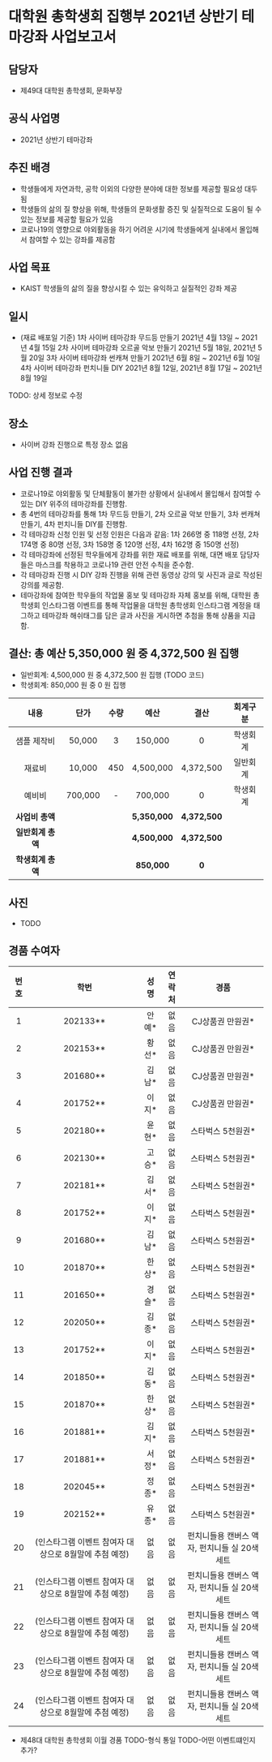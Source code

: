 대학원 총학생회 집행부 2021년 상반기 테마강좌 사업보고서
===

## 담당자
- 제49대 대학원 총학생회, 문화부장

## 공식 사업명
- 2021년 상반기 테마강좌

## 추진 배경
- 학생들에게 자연과학, 공학 이외의 다양한 분야에 대한 정보를 제공할 필요성 대두됨
- 학생들의 삶의 질 향상을 위해, 학생들의 문화생활 증진 및 실질적으로 도움이 될 수 있는 정보를 제공할 필요가 있음
- 코로나19의 영향으로 야외활동을 하기 어려운 시기에 학생들에게 실내에서 몰입해서 참여할 수 있는 강좌를 제공함

## 사업 목표
- KAIST 학생들의 삶의 질을 향상시킬 수 있는 유익하고 실질적인 강좌 제공

## 일시
- (재료 배포일 기준)
1차 사이버 테마강좌 무드등 만들기 2021년 4월 13일 ~ 2021년 4월 15일
2차 사이버 테마강좌 오르골 악보 만들기 2021년 5월 18일, 2021년 5월 20일
3차 사이버 테마강좌 썬캐쳐 만들기 2021년 6월 8일 ~ 2021년 6월 10일
4차 사이버 테마강좌 펀치니들 DIY 2021년 8월 12일, 2021년 8월 17일 ~ 2021년 8월 19일

TODO: 상세 정보로 수정

## 장소
- 사이버 강좌 진행으로 특정 장소 없음

## 사업 진행 결과
- 코로나19로 야외활동 및 단체활동이 불가한 상황에서 실내에서 몰입해서 참여할 수 있는 DIY 위주의 테마강좌를 진행함.
- 총 4번의 테마강좌를 통해 1차 무드등 만들기, 2차 오르골 악보 만들기, 3차 썬캐쳐 만들기, 4차 펀치니들 DIY를 진행함.
- 각 테마강좌 신청 인원 및 선정 인원은 다음과 같음: 1차 266명 중 118명 선정, 2차 174명 중 80명 선정, 3차 158명 중 120명 선정, 4차 162명 중 150명 선정)
- 각 테마강좌에 선정된 학우들에게 강좌를 위한 재료 배포를 위해, 대면 배포 담당자들은 마스크를 착용하고 코로나19 관련 안전 수칙을 준수함.
- 각 테마강좌 진행 시 DIY 강좌 진행을 위해 관련 동영상 강의 및 사진과 글로 작성된 강의를 제공함.
- 테마강좌에 참여한 학우들의 작업물 홍보 및 테마강좌 자체 홍보를 위해, 대학원 총학생회 인스타그램 이벤트를 통해 작업물을 대학원 총학생회 인스타그램 계정을 태그하고 테마강좌 해쉬태그를 담은 글과 사진을 게시하면 추첨을 통해 상품을 지급함.

## 결산: 총 예산 5,350,000 원 중 4,372,500 원 집행
- 일반회계: 4,500,000 원 중 4,372,500 원 집행 (TODO 코드)
- 학생회계: 850,000 원 중 0 원 집행

| **내용** | **단가** | **수량** | **예산** | **결산** | **회계구분** |
|:---:|:---:|:---:|:---:|:---:|:---:|
| 샘플 제작비 | 50,000 | 3 | 150,000 | 0 | 학생회계 | 
| 재료비 | 10,000 | 450 | 4,500,000 | 4,372,500 | 일반회계 | 
| 예비비 | 700,000 | - | 700,000 | 0 | 학생회계 | 
| **사업비 총액** |  |  | **5,350,000** | **4,372,500** |  |
| **일반회계 총액** |  |  | **4,500,000** | **4,372,500** |  |
| **학생회계 총액** |  |  | **850,000** | **0** |  |

## 사진
- TODO

## 경품 수여자
| 번호 | 학번 | 성명 | 연락처 | 경품 | 
|:---:|:---:|:---:|:---:|:---:|
| 1 | 202133** | 안예* | 없음 | CJ상품권 만원권* | 
| 2 | 202153** | 황선* | 없음 | CJ상품권 만원권* | 
| 3 | 201680** | 김남* | 없음 | CJ상품권 만원권* | 
| 4 | 201752** | 이지* | 없음 | CJ상품권 만원권* | 
| 5 | 202180** | 윤현* | 없음 | 스타벅스 5천원권* | 
| 6 | 202130** | 고승* | 없음 | 스타벅스 5천원권* | 
| 7 | 202181** | 김서* | 없음 | 스타벅스 5천원권* | 
| 8 | 201752** | 이지* | 없음 | 스타벅스 5천원권* | 
| 9 | 201680** | 김남* | 없음 | 스타벅스 5천원권* | 
| 10 | 201870** | 한상* | 없음 | 스타벅스 5천원권* | 
| 11 | 201650** | 경슬* | 없음 | 스타벅스 5천원권* | 
| 12 | 202050** | 김종* | 없음 | 스타벅스 5천원권* | 
| 13 | 201752** | 이지* | 없음 | 스타벅스 5천원권* | 
| 14 | 201850** | 김동* | 없음 | 스타벅스 5천원권* | 
| 15 | 201870** | 한상* | 없음 | 스타벅스 5천원권* | 
| 16 | 201881** | 김지* | 없음 | 스타벅스 5천원권* | 
| 17 | 201881** | 서정* | 없음 | 스타벅스 5천원권* | 
| 18 | 202045** | 정종* | 없음 | 스타벅스 5천원권* | 
| 19 | 202152** | 유종* | 없음 | 스타벅스 5천원권* | 
| 20 | (인스타그램 이벤트 참여자 대상으로 8월말에 추첨 예정) | 없음 | 없음 | 펀치니들용 캔버스 액자, 펀치니들 실 20색 세트 | 
| 21 | (인스타그램 이벤트 참여자 대상으로 8월말에 추첨 예정) | 없음 | 없음 | 펀치니들용 캔버스 액자, 펀치니들 실 20색 세트 | 
| 22 | (인스타그램 이벤트 참여자 대상으로 8월말에 추첨 예정) | 없음 | 없음 | 펀치니들용 캔버스 액자, 펀치니들 실 20색 세트 | 
| 23 | (인스타그램 이벤트 참여자 대상으로 8월말에 추첨 예정) | 없음 | 없음 | 펀치니들용 캔버스 액자, 펀치니들 실 20색 세트 | 
| 24 | (인스타그램 이벤트 참여자 대상으로 8월말에 추첨 예정) | 없음 | 없음 | 펀치니들용 캔버스 액자, 펀치니들 실 20색 세트 | 

* 제48대 대학원 총학생회 이월 경품
TODO-형식 통일
TODO-어떤 이벤트떄인지 추가?
